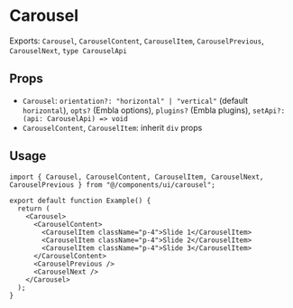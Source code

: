 # Carousel

Exports: `Carousel`, `CarouselContent`, `CarouselItem`, `CarouselPrevious`, `CarouselNext`, `type CarouselApi`

## Props
- `Carousel`: `orientation?: "horizontal" | "vertical"` (default `horizontal`), `opts?` (Embla options), `plugins?` (Embla plugins), `setApi?: (api: CarouselApi) => void`
- `CarouselContent`, `CarouselItem`: inherit `div` props

## Usage
```tsx
import { Carousel, CarouselContent, CarouselItem, CarouselNext, CarouselPrevious } from "@/components/ui/carousel";

export default function Example() {
  return (
    <Carousel>
      <CarouselContent>
        <CarouselItem className="p-4">Slide 1</CarouselItem>
        <CarouselItem className="p-4">Slide 2</CarouselItem>
        <CarouselItem className="p-4">Slide 3</CarouselItem>
      </CarouselContent>
      <CarouselPrevious />
      <CarouselNext />
    </Carousel>
  );
}
```
